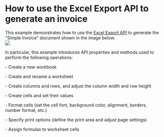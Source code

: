 # How to use the Excel Export API to generate an invoice


This example demonstrates how to use the <a href="https://documentation.devexpress.com/OfficeFileAPI/114031/Excel-Export-Library">Excel Export API</a> to generate the "Simple Invoice" document shown in the image below.<br /><img src="https://raw.githubusercontent.com/DevExpress-Examples/how-to-use-the-xl-export-api-to-generate-an-invoice-t252983/15.1.3+/media/e123859d-0e95-11e5-80bf-00155d62480c.png"><br />
<p>In particular, this example introduces API properties and methods used to perform the following operations:</p>
<p>- Create a new workbook</p>
<p>- Create and rename a worksheet</p>
<p>- Create columns and rows, and adjust the column width and row height</p>
<p>- Create cells and set their values</p>
<p>- Format cells (set the cell font, background color, alignment, borders, number format, etc.)</p>
<p>- Specify print options (define the print area and adjust page settings)</p>
<p>- Assign formulas to worksheet cells</p>
